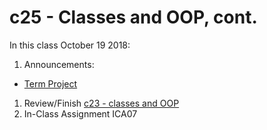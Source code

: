 # c25 - Classes and OOP, cont.

In this class October 19 2018:

1. Announcements:
  * [Term Project](https://github.com/mis407f18/mis407f18-Group-Assignments/tree/master/FinalProject)
1. Review/Finish [c23 - classes and OOP](../c23-classes_oop/README.md)
1. In-Class Assignment ICA07
